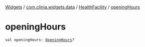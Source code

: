 [Widgets](../../index.md) / [com.clinia.widgets.data](../index.md) / [HealthFacility](index.md) / [openingHours](./opening-hours.md)

# openingHours

`val openingHours: `[`OpeningHours`](../-opening-hours/index.md)`?`